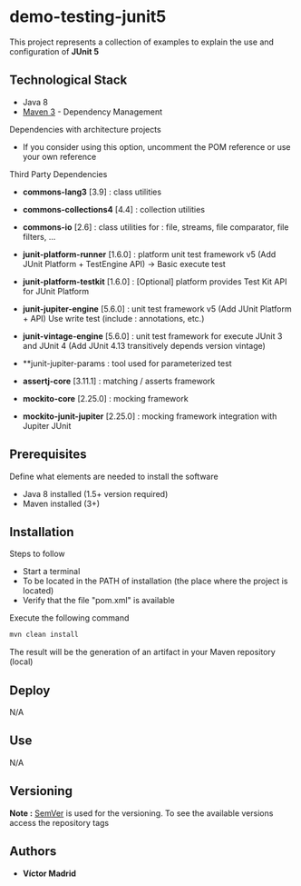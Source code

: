# demo-testing-junit5

This project represents a collection of examples to explain the use and configuration of **JUnit 5**





## Technological Stack

* Java 8
* [Maven 3](https://maven.apache.org/) - Dependency Management

Dependencies with architecture projects

* If you consider using this option, uncomment the POM reference or use your own reference

Third Party Dependencies

* **commons-lang3** [3.9] : class utilities
* **commons-collections4** [4.4] : collection utilities
* **commons-io** [2.6] : class utilities for : file, streams, file comparator, file filters, ...

* **junit-platform-runner** [1.6.0] : platform unit test framework v5 (Add JUnit Platform + TestEngine API) -> Basic execute test
* **junit-platform-testkit** [1.6.0] : [Optional] platform provides Test Kit API for JUnit Platform
		

* **junit-jupiter-engine** [5.6.0] : unit test framework v5 (Add JUnit Platform + API) Use write test (include : annotations, etc.)
* **junit-vintage-engine** [5.6.0] : unit test framework for execute JUnit 3 and JUnit 4 (Add JUnit 4.13 transitively depends version vintage)
* **junit-jupiter-params : tool used for parameterized test


* **assertj-core** [3.11.1] : matching / asserts framework
* **mockito-core** [2.25.0] : mocking framework
* **mockito-junit-jupiter** [2.25.0] : mocking framework integration with Jupiter JUnit





## Prerequisites

Define what elements are needed to install the software

* Java 8 installed (1.5+ version required)
* Maven installed  (3+)





## Installation

Steps to follow 

* Start a terminal
* To be located in the PATH of installation (the place where the project is located)
* Verify that the file "pom.xml" is available

Execute the following command

```bash
mvn clean install
```

The result will be the generation of an artifact in your Maven repository (local)





## Deploy

N/A





## Use

N/A





## Versioning

**Note :** [SemVer](http://semver.org/) is used for the versioning. 
To see the available versions access the repository tags





## Authors

* **Víctor Madrid**
